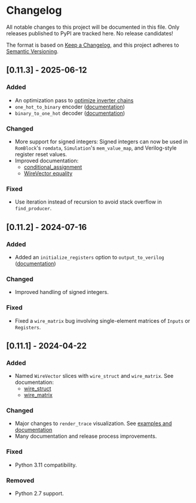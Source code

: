 # Changelog

All notable changes to this project will be documented in this file. Only
releases published to PyPI are tracked here. No release candidates!

The format is based on [Keep a Changelog](https://keepachangelog.com/en/1.1.0/),
and this project adheres to [Semantic Versioning](https://semver.org/spec/v2.0.0.html).

## [0.11.3] - 2025-06-12

### Added

- An optimization pass to [optimize inverter chains](https://github.com/UCSBarchlab/PyRTL/blob/d5f8dbe53f54e61e1d54722449e4894b885243c7/pyrtl/passes.py#L130)
- `one_hot_to_binary` encoder ([documentation](https://pyrtl.readthedocs.io/en/latest/helpers.html#pyrtl.helperfuncs.one_hot_to_binary))
- `binary_to_one_hot` decoder ([documentation](https://pyrtl.readthedocs.io/en/latest/helpers.html#pyrtl.helperfuncs.binary_to_one_hot))

### Changed

- More support for signed integers: Signed integers can now be used in `RomBlock`'s
  `romdata`, `Simulation`'s `mem_value_map`, and Verilog-style register reset values.
- Improved documentation:
  - [conditional_assignment](https://pyrtl.readthedocs.io/en/latest/basic.html#module-pyrtl.conditional)
  - [WireVector equality](https://pyrtl.readthedocs.io/en/latest/basic.html#wirevector-equality)

### Fixed

- Use iteration instead of recursion to avoid stack overflow in `find_producer`.

## [0.11.2] - 2024-07-16

### Added

- Added an `initialize_registers` option to `output_to_verilog`
  ([documentation](https://pyrtl.readthedocs.io/en/latest/export.html#pyrtl.importexport.output_to_verilog))

### Changed

- Improved handling of signed integers.

### Fixed

- Fixed a `wire_matrix` bug involving single-element matrices of `Inputs` or `Registers`.

## [0.11.1] - 2024-04-22

### Added

- Named `WireVector` slices with `wire_struct` and `wire_matrix`. See documentation:
  - [wire_struct](https://pyrtl.readthedocs.io/en/latest/helpers.html#pyrtl.helperfuncs.wire_struct)
  - [wire_matrix](https://pyrtl.readthedocs.io/en/latest/helpers.html#pyrtl.helperfuncs.wire_matrix)

### Changed

- Major changes to `render_trace` visualization. See [examples and
  documentation](https://pyrtl.readthedocs.io/en/latest/simtest.html#wave-renderer)
- Many documentation and release process improvements.

### Fixed

- Python 3.11 compatibility.

### Removed

- Python 2.7 support.
